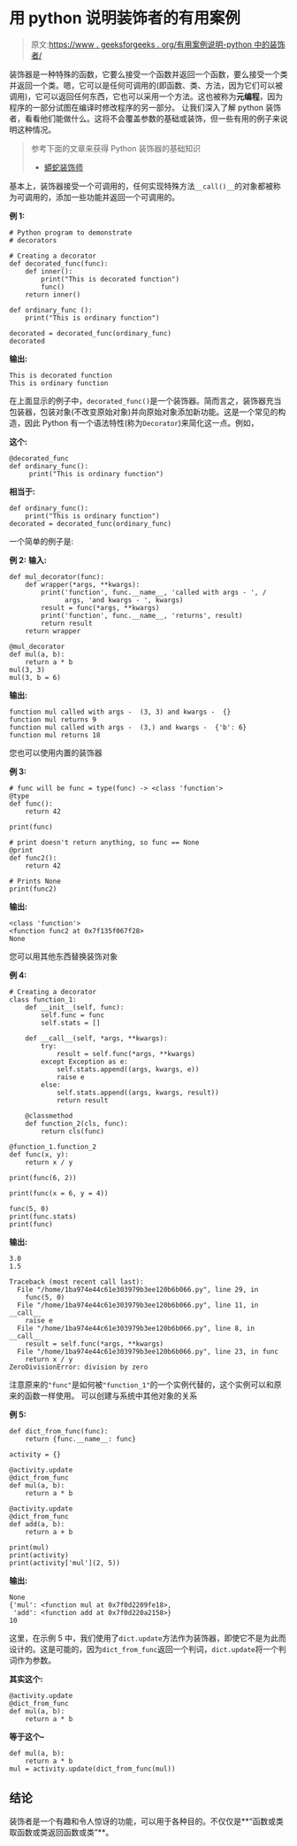 # 用 python 说明装饰者的有用案例

> 原文:[https://www . geeksforgeeks . org/有用案例说明-python 中的装饰者/](https://www.geeksforgeeks.org/useful-cases-to-illustrate-decorators-in-python/)

装饰器是一种特殊的函数，它要么接受一个函数并返回一个函数，要么接受一个类并返回一个类。嗯，它可以是任何可调用的(即函数、类、方法，因为它们可以被调用)，它可以返回任何东西，它也可以采用一个方法。这也被称为**元编程**，因为程序的一部分试图在编译时修改程序的另一部分。
让我们深入了解 python 装饰者，看看他们能做什么。这将不会覆盖参数的基础或装饰，但一些有用的例子来说明这种情况。

> 参考下面的文章来获得 Python 装饰器的基础知识
> 
> *   [蟒蛇装饰师](https://www.geeksforgeeks.org/decorators-in-python/)

基本上，装饰器接受一个可调用的，任何实现特殊方法`__call()__`的对象都被称为可调用的，添加一些功能并返回一个可调用的。

**例 1:**

```
# Python program to demonstrate
# decorators

# Creating a decorator
def decorated_func(func):
    def inner():
        print("This is decorated function")
        func()
    return inner()

def ordinary_func ():
    print("This is ordinary function")

decorated = decorated_func(ordinary_func)
decorated
```

**输出:**

```
This is decorated function
This is ordinary function

```

在上面显示的例子中，`decorated_func()`是一个装饰器。简而言之，装饰器充当包装器，包装对象(不改变原始对象)并向原始对象添加新功能。这是一个常见的构造，因此 Python 有一个语法特性(称为`Decorator`)来简化这一点。例如，

**这个:**

```
@decorated_func
def ordinary_func():
     print("This is ordinary function")

```

**相当于:**

```
def ordinary_func():
    print("This is ordinary function")
decorated = decorated_func(ordinary_func)

```

一个简单的例子是:

**例 2:**
**输入:**

```
def mul_decorator(func):
    def wrapper(*args, **kwargs):
        print('function', func.__name__, 'called with args - ', /
              args, 'and kwargs - ', kwargs)
        result = func(*args, **kwargs)
        print('function', func.__name__, 'returns', result)
        return result
    return wrapper

@mul_decorator
def mul(a, b):
    return a * b
mul(3, 3)
mul(3, b = 6)
```

**输出:**

```
function mul called with args -  (3, 3) and kwargs -  {}
function mul returns 9
function mul called with args -  (3,) and kwargs -  {'b': 6}
function mul returns 18

```

您也可以使用内置的装饰器

**例 3:**

```
# func will be func = type(func) -> <class 'function'>
@type
def func(): 
    return 42

print(func)

# print doesn't return anything, so func == None
@print
def func2(): 
    return 42

# Prints None
print(func2)
```

**输出:**

```
<class 'function'>
<function func2 at 0x7f135f067f28>
None

```

您可以用其他东西替换装饰对象

**例 4:**

```
# Creating a decorator
class function_1:
    def __init__(self, func):
        self.func = func
        self.stats = []

    def __call__(self, *args, **kwargs):
        try:
            result = self.func(*args, **kwargs)
        except Exception as e:
            self.stats.append((args, kwargs, e))
            raise e
        else:
            self.stats.append((args, kwargs, result))
            return result

    @classmethod
    def function_2(cls, func):
        return cls(func)

@function_1.function_2
def func(x, y):
    return x / y

print(func(6, 2))

print(func(x = 6, y = 4))

func(5, 0)
print(func.stats)
print(func)
```

**输出:**

```
3.0
1.5

```

```
Traceback (most recent call last):
  File "/home/1ba974e44c61e303979b3ee120b6b066.py", line 29, in 
    func(5, 0)
  File "/home/1ba974e44c61e303979b3ee120b6b066.py", line 11, in __call__
    raise e
  File "/home/1ba974e44c61e303979b3ee120b6b066.py", line 8, in __call__
    result = self.func(*args, **kwargs)
  File "/home/1ba974e44c61e303979b3ee120b6b066.py", line 23, in func
    return x / y
ZeroDivisionError: division by zero

```

注意原来的`"func"`是如何被`"function_1"`的一个实例代替的，这个实例可以和原来的函数一样使用。
可以创建与系统中其他对象的关系

**例 5:**

```
def dict_from_func(func):
    return {func.__name__: func}

activity = {}

@activity.update
@dict_from_func
def mul(a, b):
    return a * b

@activity.update
@dict_from_func
def add(a, b):
    return a + b

print(mul)
print(activity)
print(activity['mul'](2, 5))
```

**输出:**

```
None
{'mul': <function mul at 0x7f0d2209fe18>, 
 'add': <function add at 0x7f0d220a2158>}
10

```

这里，在示例 5 中，我们使用了`dict.update`方法作为装饰器，即使它不是为此而设计的。这是可能的，因为`dict_from_func`返回一个判词，`dict.update`将一个判词作为参数。

**其实这个:**

```
@activity.update
@dict_from_func
def mul(a, b):
    return a * b

```

**等于这个–**

```
def mul(a, b):
    return a * b
mul = activity.update(dict_from_func(mul))

```

## 结论

装饰者是一个有趣和令人惊讶的功能，可以用于各种目的。不仅仅是**“函数或类取函数或类返回函数或类”**。